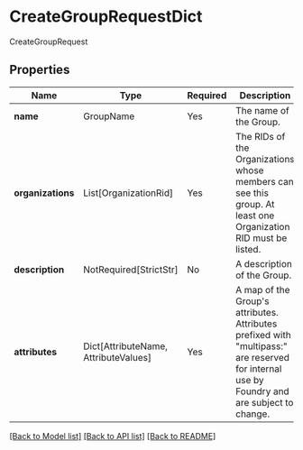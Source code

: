 # CreateGroupRequestDict

CreateGroupRequest

## Properties
| Name | Type | Required | Description |
| ------------ | ------------- | ------------- | ------------- |
**name** | GroupName | Yes | The name of the Group. |
**organizations** | List[OrganizationRid] | Yes | The RIDs of the Organizations whose members can see this group. At least one Organization RID must be listed.  |
**description** | NotRequired[StrictStr] | No | A description of the Group. |
**attributes** | Dict[AttributeName, AttributeValues] | Yes | A map of the Group's attributes. Attributes prefixed with "multipass:" are reserved for internal use by Foundry and are subject to change. |


[[Back to Model list]](../../../README.md#models-v2-link) [[Back to API list]](../../../README.md#documentation-for-api-endpoints) [[Back to README]](../../../README.md)

